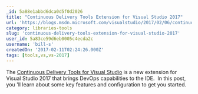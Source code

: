 ```yaml
---
_id: 5a88e1abbd6dca0d5f0d2026
title: "Continuous Delivery Tools Extension for Visual Studio 2017"
url: 'https://blogs.msdn.microsoft.com/visualstudio/2017/02/06/continuous-delivery-tools-extension-visual-studio-2017/'
category: libraries-tools
slug: 'continuous-delivery-tools-extension-for-visual-studio-2017'
user_id: 5a83ce59d6eb0005c4ecda2c
username: 'bill-s'
createdOn: '2017-02-11T02:24:26.000Z'
tags: [tools,vs,vs-2017]
---
```


The <a href="http://aka.ms/CD4VS">Continuous Delivery Tools for Visual Studio</a> is a new extension for Visual Studio 2017 that brings DevOps capabilities to the IDE.  In this post, you 'll learn about some key features and configuration to get you started.
